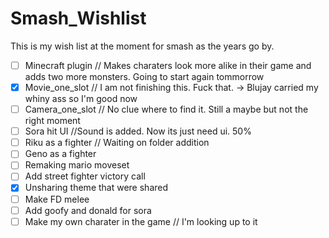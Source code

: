 # Smash_Wishlist
This is my wish list at the moment for smash as the years go by.

- [ ] Minecraft plugin // Makes charaters look more alike in their game and adds two more monsters. Going to start again tommorrow
- [x] Movie_one_slot // I am not finishing this. Fuck that. -> Blujay carried my whiny ass so I'm good now
- [ ] Camera_one_slot // No clue where to find it. Still a maybe but not the right moment
- [ ] Sora hit UI //Sound is added. Now its just need ui. 50%
- [ ] Riku as a fighter // Waiting on folder addition
- [ ] Geno as a fighter
- [ ] Remaking mario moveset
- [ ] Add street fighter victory call
- [x] Unsharing theme that were shared
- [ ] Make FD melee
- [ ] Add goofy and donald for sora
- [ ] Make my own charater in the game // I'm looking up to it
